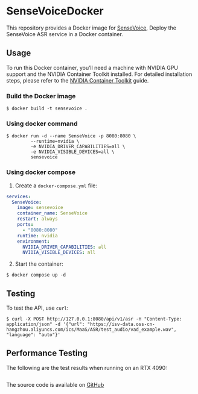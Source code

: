 # SenseVoiceDocker

This repository provides a Docker image for [SenseVoice](https://github.com/FunAudioLLM/SenseVoice), Deploy the SenseVoice ASR service in a Docker container.

## Usage

To run this Docker container, you’ll need a machine with NVIDIA GPU support and the NVIDIA Container Toolkit installed. For detailed installation steps, please refer to the [NVIDIA Container Toolkit](https://notes.xiaowu.ai/%E5%BC%80%E5%8F%91%E7%AC%94%E8%AE%B0/AI/NVIDIA#%E5%AE%89%E8%A3%85+NVIDIA+Container+Toolkit) guide.

### Build the Docker image

```shell
$ docker build -t sensevoice .
```

### Using docker command

```shell
$ docker run -d --name SenseVoice -p 8080:8080 \
         --runtime=nvidia \
         -e NVIDIA_DRIVER_CAPABILITIES=all \
         -e NVIDIA_VISIBLE_DEVICES=all \
         sensevoice
```

### Using docker compose

1. Create a `docker-compose.yml` file:
```yaml
services:
  SenseVoice:
    image: sensevoice
    container_name: SenseVoice
    restart: always
    ports:
      - "8080:8080"
    runtime: nvidia
    environment:
      NVIDIA_DRIVER_CAPABILITIES: all
      NVIDIA_VISIBLE_DEVICES: all
```
2. Start the container:
```shell
$ docker compose up -d
```

## Testing

To test the API, use `curl`:

```shell
$ curl -X POST http://127.0.0.1:8080/api/v1/asr -H "Content-Type: application/json" -d '{"url": "https://isv-data.oss-cn-hangzhou.aliyuncs.com/ics/MaaS/ASR/test_audio/vad_example.wav", "language": "auto"}'
```

## Performance Testing

The following are the test results when running on an RTX 4090:
```shell
```

The source code is available on [GitHub](https://github.com/catcto/SenseVoiceDocker)